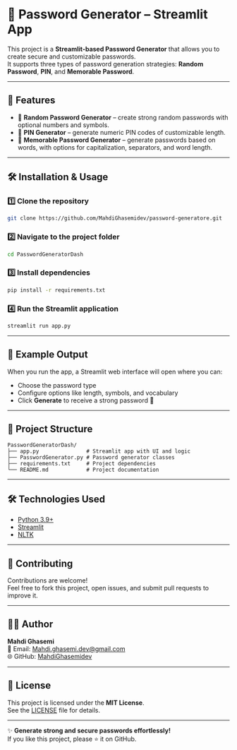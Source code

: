 
# 🔐 Password Generator – Streamlit App

This project is a **Streamlit-based Password Generator** that allows you to create secure and customizable passwords.  
It supports three types of password generation strategies: **Random Password**, **PIN**, and **Memorable Password**.

---

## 🚀 Features
- 🎲 **Random Password Generator** – create strong random passwords with optional numbers and symbols.
- 🔢 **PIN Generator** – generate numeric PIN codes of customizable length.
- 🧠 **Memorable Password Generator** – generate passwords based on words, with options for capitalization, separators, and word length.

---

## 🛠️ Installation & Usage

### 1️⃣ Clone the repository
```bash
git clone https://github.com/MahdiGhasemidev/password-generatore.git
```

### 2️⃣ Navigate to the project folder
```bash
cd PasswordGeneratorDash
```

### 3️⃣ Install dependencies
```bash
pip install -r requirements.txt
```

### 4️⃣ Run the Streamlit application
```bash
streamlit run app.py
```

---

## 📌 Example Output
When you run the app, a Streamlit web interface will open where you can:
- Choose the password type
- Configure options like length, symbols, and vocabulary
- Click **Generate** to receive a strong password 🔐

---

## 📂 Project Structure
```
PasswordGeneratorDash/
├── app.py               # Streamlit app with UI and logic
├── PasswordGenerator.py # Password generator classes
├── requirements.txt     # Project dependencies
└── README.md            # Project documentation
```

---

## 🛠️ Technologies Used
- [Python 3.9+](https://www.python.org/)
- [Streamlit](https://streamlit.io/)
- [NLTK](https://www.nltk.org/)

---

## 🤝 Contributing
Contributions are welcome!  
Feel free to fork this project, open issues, and submit pull requests to improve it.

---

## 🧑‍💻 Author
**Mahdi Ghasemi**  
📧 Email: Mahdi.ghasemi.dev@gmail.com  
🌐 GitHub: [MahdiGhasemidev](https://github.com/MahdiGhasemidev)

---

## 📄 License
This project is licensed under the **MIT License**.  
See the [LICENSE](LICENSE) file for details.

---

✨ **Generate strong and secure passwords effortlessly!**  
If you like this project, please ⭐ it on GitHub.